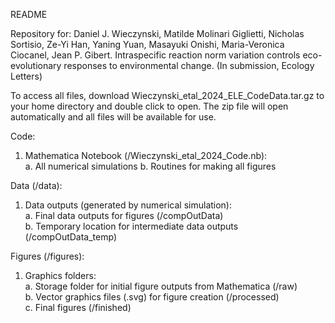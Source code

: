 README

Repository for: Daniel J. Wieczynski, Matilde Molinari Giglietti, Nicholas Sortisio, Ze-Yi Han, Yaning Yuan, Masayuki Onishi, Maria-Veronica Ciocanel, Jean P. Gibert. Intraspecific reaction norm variation controls eco-evolutionary responses to environmental change. (In submission, Ecology Letters)

To access all files, download Wieczynski_etal_2024_ELE_CodeData.tar.gz to your home directory and double click to open. The zip file will open automatically and all files will be available for use.

Code:
1) Mathematica Notebook (/Wieczynski_etal_2024_Code.nb):  
    a. All numerical simulations
    b. Routines for making all figures

Data (/data):  
1) Data outputs (generated by numerical simulation):  
    a. Final data outputs for figures (/compOutData)  
    b. Temporary location for intermediate data outputs (/compOutData_temp)

Figures (/figures):  
1) Graphics folders:  
    a. Storage folder for initial figure outputs from Mathematica (/raw)  
    b. Vector graphics files (.svg) for figure creation (/processed)  
    c. Final figures (/finished)  
